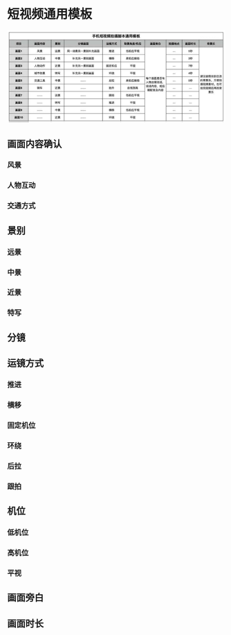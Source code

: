 # 短视频通用模板
![img_58.png](img_58.png)
## 画面内容确认
### 风景
### 人物互动
### 交通方式
## 景别
### 远景
### 中景
### 近景
### 特写
## 分镜
## 运镜方式
### 推进
### 横移
### 固定机位
### 环绕
### 后拉
### 跟拍
## 机位
### 低机位
### 高机位
### 平视
## 画面旁白
## 画面时长